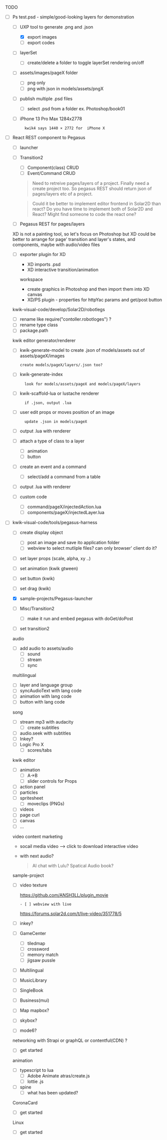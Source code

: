 TODO

- [ ] Ps test.psd - simple/good-looking layers for demonstration
    - [ ] UXP tool to generate .png and .json
      - [x] export images
      - [ ] export codes
    - [ ] layerSet
        - [ ] create/delete a folder to toggle layerSet rendering on/off
    - [ ] assets/images/pageX folder
        - [ ] png only
        - [ ] png with json in models/assets/pngX
    - [ ] publish multiple .psd files
        - [ ] select .psd from a folder ex. Photoshop/book01

    - [ ] iPhone 13 Pro Max	1284x2778

            kwik4 says 1440 × 2772 for  iPhone X

- [ ] React REST component to Pegasus
    - [ ] launcher
    - [ ] Transition2
        - [ ] Component(class) CRUD
        - [ ] Event/Command CRUD

        > Need to retreive pages/layers of a project. Finally need a create project too. So pegasus REST should return json of pages/layers etc of a project.


        > Could it be better to implement editor frontend in Solar2D than react? Do you have time to implement both of Solar2D and React? Might find someone to code the react one?


    - [ ] Pegasus REST for pages/layers

    XD is not a painting tool, so let's focus on Photoshop but
    XD could be better to arrange for page' transition and layer's states, and components, maybe with audio/video files
    - [ ] exporter plugin for XD
      - XD imports .psd
      - XD interactive transition/animation

      workspace
       - create graphics in Photoshop and then import them into XD canvas
       -  XD/PS plugin - properties for httpYac params and get/post button

    kwik-visual-code/develop/Solar2D/robotlegs

    - [ ] rename like require("contoller.robotloges") ?
    - [ ] rename type class
    - [ ] package.path

    kwik editor generator/renderer

    - [ ] kwik-generate-model to create .json of models/assets out of assets/pageX/images

          create models/pageX/layers/.json too?

    - [ ] kwik-generate-index

            look for models/assets/pageX and models/pageX/layers

    - [ ] kwik-scaffold-lua or lustache renderer

            if .json, output .lua

    - [ ] user edit props or moves position of an image

            update .json in models/pageX

    - [ ] output .lua with renderer

    - [ ] attach a type of class to a layer
        - [ ] animation
        - [ ] button

    - [ ] create an event and a command
        - [ ] select/add a command from a table

    - [ ] output .lua with renderer

    - [ ] custom code
        - [ ] command/pageX/injectedAction.lua
        - [ ] components/pageX/injectedLayer.lua

- [ ] kwik-visual-code/tools/pegasus-harness

    - [ ] create display object
        - [ ] post an image and save ito application folder
        - [ ] webview to select mutliple files? can only browser' client do it?
    - [ ] set layer props (scale, alpha, xy ..)
    - [ ] set animation (kwik gtween)
    - [ ] set button (kwik)
    - [ ] set drag (kwik)
    - [x] sample-projects/Pegasus-launcher
    - [ ] Misc/Transition2

        - [ ] make it run and embed pegasus with doGet/doPost

    - [ ] set transition2


    audio
    - [ ] add audio to assets/audio
        - [ ] sound
        - [ ] stream
        - [ ] sync

    multilingual
    - [ ] layer and language group
    - [ ] syncAudioText with lang code
    - [ ] animation with lang code
    - [ ] button with lang code

    song
    - [ ] stream mp3 with audacity
        - [ ] create subtitles
    - [ ] audio.seek with subtitles
    - [ ] Inkey?
    - [ ] Logic Pro X
        - [ ] scores/tabs

    kwik editor
    - [ ] animation
        - [ ] A->B
        - [ ] slider controls for Props
    - [ ] action panel
    - [ ] particles
    - [ ] spritesheet
        - [ ] moveclips (PNGs)
    - [ ] videos
    - [ ] page curl
    - [ ] canvas
    - [ ] ...

    video content marketing

    - socail media video --> click to download interactive video
    - with next audio?

       > AI chat with Lulu? Spatical Audio book?

    sample-project

    - [ ] video texture

      https://github.com/ANSH3LL/plugin_movie

          - [ ] webview with live

        https://forums.solar2d.com/t/live-video/351778/5

    - [ ] inkey?

    - [ ] GameCenter
        - [ ] tiledmap
        - [ ] crossword
        - [ ] memory match
        - [ ] jigsaw pussle
    - [ ] Multilingual
    - [ ] MusicLibrary
    - [ ] SingleBook
    - [ ] Business(mui)
    - [ ] Map mapbox?
    - [ ] skybox?
    - [ ] mode6?

    networking with Strapi or graphQL or contentful(CDN) ?
    - [ ] get started

    animation
    - [ ] typescript to lua
        - [ ] Adobe Animate atras/create.js
        - [ ] lottie .js
    - [ ] spine
        - [ ] what has been updated?

    CoronaCard
    - [ ] get started

    Linux
   - [ ] get started
